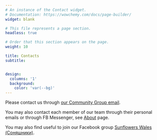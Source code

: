 ```yaml
---
# An instance of the Contact widget.
# Documentation: https://wowchemy.com/docs/page-builder/
widget: blank

# This file represents a page section.
headless: true

# Order that this section appears on the page.
weight: 10

title: Contacts
subtitle:


design:
  columns: '1'
  background:
    color: 'var(--bg)'
---
```


Please contact us through <a href="mailto:sunflowerswales@gmail.com">our Community Group email</a>.

You may also contact each member of our team through their personal emails or through FB Messenger, see <a href="/about/">About</a> page.

You may also find useful to join our Facebook group <a href="https://www.facebook.com/groups/601579067497655" target="_blank">Sunflowers Wales (Соняшники)</a>.
